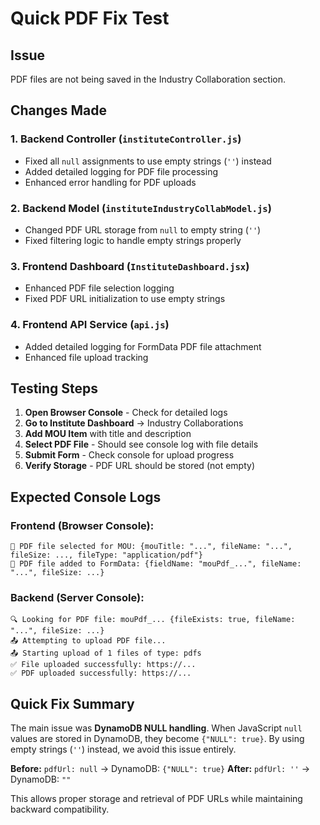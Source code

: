 # Quick PDF Fix Test

## Issue
PDF files are not being saved in the Industry Collaboration section.

## Changes Made

### 1. Backend Controller (`instituteController.js`)
- Fixed all `null` assignments to use empty strings (`''`) instead
- Added detailed logging for PDF file processing
- Enhanced error handling for PDF uploads

### 2. Backend Model (`instituteIndustryCollabModel.js`)
- Changed PDF URL storage from `null` to empty string (`''`)
- Fixed filtering logic to handle empty strings properly

### 3. Frontend Dashboard (`InstituteDashboard.jsx`)
- Enhanced PDF file selection logging
- Fixed PDF URL initialization to use empty strings

### 4. Frontend API Service (`api.js`)
- Added detailed logging for FormData PDF file attachment
- Enhanced file upload tracking

## Testing Steps

1. **Open Browser Console** - Check for detailed logs
2. **Go to Institute Dashboard** → Industry Collaborations
3. **Add MOU Item** with title and description
4. **Select PDF File** - Should see console log with file details
5. **Submit Form** - Check console for upload progress
6. **Verify Storage** - PDF URL should be stored (not empty)

## Expected Console Logs

### Frontend (Browser Console):
```
📁 PDF file selected for MOU: {mouTitle: "...", fileName: "...", fileSize: ..., fileType: "application/pdf"}
📁 PDF file added to FormData: {fieldName: "mouPdf_...", fileName: "...", fileSize: ...}
```

### Backend (Server Console):
```
🔍 Looking for PDF file: mouPdf_... {fileExists: true, fileName: "...", fileSize: ...}
📤 Attempting to upload PDF file...
📤 Starting upload of 1 files of type: pdfs
✅ File uploaded successfully: https://...
✅ PDF uploaded successfully: https://...
```

## Quick Fix Summary

The main issue was **DynamoDB NULL handling**. When JavaScript `null` values are stored in DynamoDB, they become `{"NULL": true}`. By using empty strings (`''`) instead, we avoid this issue entirely.

**Before:** `pdfUrl: null` → DynamoDB: `{"NULL": true}`
**After:** `pdfUrl: ''` → DynamoDB: `""`

This allows proper storage and retrieval of PDF URLs while maintaining backward compatibility.